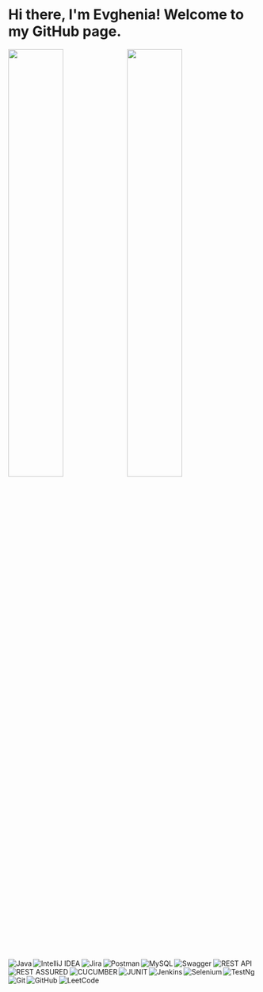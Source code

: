 # Hi there, I'm Evghenia! Welcome to my GitHub page.

<img align="left" width="47%" src="https://github-readme-stats.vercel.app/api?username=evgheniadarii&show_icons=true&theme=radical" />

<img width="47%" src="https://github-readme-stats.vercel.app/api/top-langs/?username=evgheniadarii&layout=compact" />

<img align="left" alt="Java" src="https://img.shields.io/badge/java-%23ED8B00.svg?style=for-the-badge&logo=openjdk&logoColor=white"/>
<img align="left" alt="IntelliJ IDEA" src="https://img.shields.io/badge/IntelliJIDEA-000000.svg?style=for-the-badge&logo=intellij-idea&logoColor=white"/>
<img align="left" alt="Jira" src="https://img.shields.io/badge/jira-%230A0FFF.svg?style=for-the-badge&logo=jira&logoColor=white"/>
<img align="left" alt="Postman" src="https://img.shields.io/badge/Postman-FF6C37?style=for-the-badge&logo=postman&logoColor=white"/>
<img alt="Swagger" src="https://img.shields.io/badge/-Swagger-%23Clojure?style=for-the-badge&logo=swagger&logoColor=white"/>
<img align="left" alt="MySQL" src="https://img.shields.io/badge/mysql-%2300f.svg?style=for-the-badge&logo=mysql&logoColor=white"/>
<img align="left" alt="REST ASSURED" src="https://img.shields.io/badge/-restassured-%23E5E5E5?style=for-the-badge&logo=restassured&logoColor=058a5e"/>
<img alt="REST API" src="https://img.shields.io/badge/restapi-%23006567.svg?style=for-the-badge&logo=restapi&logoColor=white"/>
<img align="left" alt="CUCUMBER" src="https://img.shields.io/badge/cucumber-342B029.svg?&style=for-the-badge&logo=cucumber&logoColor=white"/>
<img align="left" alt="JUNIT" src="https://img.shields.io/badge/Junit-25A162?style=for-the-badge&logo=junit&logoColor=white"/>
<img alt="TestNg" src="https://img.shields.io/badge/TestNg-000000?style=for-the-badge&logo=TestNg&logoColor=white"/>
<img align="left" alt="Jenkins" src="https://img.shields.io/badge/jenkins-%232C5263.svg?style=for-the-badge&logo=jenkins&logoColor=white"/>
<img align="left" alt="Selenium" src="https://img.shields.io/badge/-selenium-%43B02A?style=for-the-badge&logo=selenium&logoColor=white"/>
<img align="left" alt="Git" src="https://img.shields.io/badge/git-%23F05033.svg?style=for-the-badge&logo=git&logoColor=white"/>
<img alt="GitHub" src="https://img.shields.io/badge/github-%23121011.svg?style=for-the-badge&logo=github&logoColor=white"/>
<img alt="LeetCode" src="https://img.shields.io/badge/LeetCode-000000?style=for-the-badge&logo=LeetCode&logoColor=#d16c06"/>
